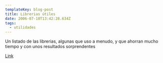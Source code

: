 ```yaml
---
templateKey: blog-post
title: Librerias útiles
date: 2006-07-10T13:42:28.634Z
tags:
  - utilidades
---
```

Un listado de las librerias, algunas que uso a menudo, y que ahorran mucho tiempo y con unos resultados sorprendentes

[Link](http://www.tufuncion.com/top_librerias)